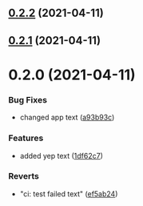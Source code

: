 ## [0.2.2](https://github.com/ruddenchaux/react-gh-actions/compare/0.2.1...0.2.2) (2021-04-11)

## [0.2.1](https://github.com/ruddenchaux/react-gh-actions/compare/0.2.0...0.2.1) (2021-04-11)

# 0.2.0 (2021-04-11)


### Bug Fixes

* changed app text ([a93b93c](https://github.com/ruddenchaux/react-gh-actions/commit/a93b93c760cba92f54639e7d69e132f11ee1082a))


### Features

* added yep text ([1df62c7](https://github.com/ruddenchaux/react-gh-actions/commit/1df62c7f0dd002fac140541c27d2c11a4ef3ff52))


### Reverts

* "ci: test failed text" ([ef5ab24](https://github.com/ruddenchaux/react-gh-actions/commit/ef5ab240679a3bb1d5bab6ee79a3a4d3f6343d7a))


